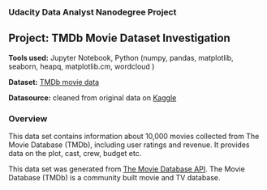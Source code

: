 ### Udacity Data Analyst Nanodegree Project

## Project: TMDb Movie Dataset Investigation


__Tools used:__ Jupyter Notebook, Python (numpy, pandas, matplotlib, seaborn, heapq, matplotlib.cm, wordcloud )
 
__Dataset:__ [TMDb movie data](https://www.google.com/url?q=https://d17h27t6h515a5.cloudfront.net/topher/2017/October/59dd1c4c_tmdb-movies/tmdb-movies.csv&sa=D&ust=1532469042115000)

__Datasource:__ cleaned from original data on [Kaggle](https://www.google.com/url?q=https://www.kaggle.com/tmdb/tmdb-movie-metadata&sa=D&ust=1532469042115000)

### Overview 
This data set contains information about 10,000 movies collected from The Movie Database (TMDb), including user ratings and revenue. It provides data on the plot, cast, crew, budget etc. 

This data set was generated from [The Movie Database API](https://www.themoviedb.org/documentation/api). 
The Movie Database (TMDb) is a community built movie and TV database. 

